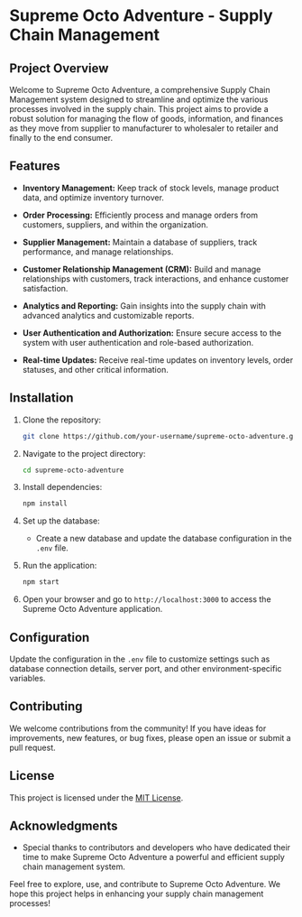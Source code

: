 # Supreme Octo Adventure - Supply Chain Management

## Project Overview

Welcome to Supreme Octo Adventure, a comprehensive Supply Chain Management system designed to streamline and optimize the various processes involved in the supply chain. This project aims to provide a robust solution for managing the flow of goods, information, and finances as they move from supplier to manufacturer to wholesaler to retailer and finally to the end consumer.

## Features

- **Inventory Management:** Keep track of stock levels, manage product data, and optimize inventory turnover.

- **Order Processing:** Efficiently process and manage orders from customers, suppliers, and within the organization.

- **Supplier Management:** Maintain a database of suppliers, track performance, and manage relationships.

- **Customer Relationship Management (CRM):** Build and manage relationships with customers, track interactions, and enhance customer satisfaction.

- **Analytics and Reporting:** Gain insights into the supply chain with advanced analytics and customizable reports.

- **User Authentication and Authorization:** Ensure secure access to the system with user authentication and role-based authorization.

- **Real-time Updates:** Receive real-time updates on inventory levels, order statuses, and other critical information.

## Installation

1. Clone the repository:
   ```bash
   git clone https://github.com/your-username/supreme-octo-adventure.git
   ```

2. Navigate to the project directory:
   ```bash
   cd supreme-octo-adventure
   ```

3. Install dependencies:
   ```bash
   npm install
   ```

4. Set up the database:
   - Create a new database and update the database configuration in the `.env` file.

5. Run the application:
   ```bash
   npm start
   ```

6. Open your browser and go to `http://localhost:3000` to access the Supreme Octo Adventure application.

## Configuration

Update the configuration in the `.env` file to customize settings such as database connection details, server port, and other environment-specific variables.

## Contributing

We welcome contributions from the community! If you have ideas for improvements, new features, or bug fixes, please open an issue or submit a pull request.

## License

This project is licensed under the [MIT License](LICENSE).

## Acknowledgments

- Special thanks to contributors and developers who have dedicated their time to make Supreme Octo Adventure a powerful and efficient supply chain management system.

Feel free to explore, use, and contribute to Supreme Octo Adventure. We hope this project helps in enhancing your supply chain management processes!

